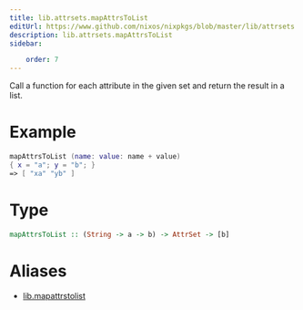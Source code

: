 ```yaml
---
title: lib.attrsets.mapAttrsToList
editUrl: https://www.github.com/nixos/nixpkgs/blob/master/lib/attrsets.nix#L678C5
description: lib.attrsets.mapAttrsToList
sidebar:

    order: 7
---
```


Call a function for each attribute in the given set and return
the result in a list.

# Example

```nix
mapAttrsToList (name: value: name + value)
{ x = "a"; y = "b"; }
=> [ "xa" "yb" ]
```

# Type

```haskell
mapAttrsToList :: (String -> a -> b) -> AttrSet -> [b]
```


# Aliases

- [lib.mapattrstolist](/nix-doc-comments/reference/lib/lib-mapattrstolist)



